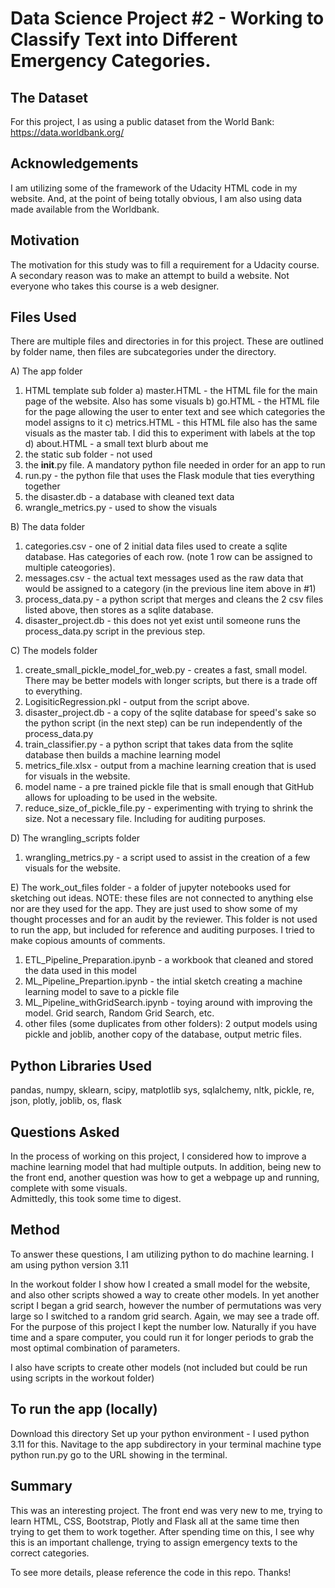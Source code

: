 # Data Science Project #2 - Working to Classify Text into Different Emergency Categories.

## The Dataset
For this project, I as using a public dataset from the World Bank: 
https://data.worldbank.org/


## Acknowledgements 
I am utilizing some of the framework of the Udacity HTML code in my website. And, at the point of being totally obvious, I am also using data made available from the Worldbank.


## Motivation
The motivation for this study was to fill a requirement for a Udacity course. A secondary reason was to make an attempt to build a website. Not everyone who takes this course is a web designer.


## Files Used

There are multiple files and directories in for this project. These are outlined by folder name, then files are subcategories under the directory.

A) The app folder 
 1) HTML template sub folder
   a) master.HTML - the HTML file for the main page of the website. Also has some visuals 
   b) go.HTML - the HTML file for the page allowing the user to enter text and see which categories the model assigns to it
   c) metrics.HTML - this HTML file also has the same visuals as the master tab. I did this to experiment with labels at the top
   d) about.HTML - a small text blurb about me
 2) the static sub folder - not used
 3) the __init__.py file. A mandatory python file needed in order for an app to run
 4) run.py - the python file that uses the Flask module that ties everything together
 5) the disaster.db - a database with cleaned text data
 6) wrangle_metrics.py - used to show the visuals 
    
B) The data folder
 1) categories.csv - one of 2 initial data files used to create a sqlite database. Has categories of each row. (note 1 row can be assigned to multiple cateogories).
 2) messages.csv - the actual text messages used as the raw data that would be assigned to a category (in the previous line item above in #1)
 3) process_data.py - a python script that merges and cleans the 2 csv files listed above, then stores as a sqlite database.
 4) disaster_project.db - this does not yet exist until someone runs the process_data.py script in the previous step.
    
C) The models folder
 1) create_small_pickle_model_for_web.py - creates a fast, small model. There may be better models with longer scripts, but there is a trade off to everything.
 2) LogisiticRegression.pkl - output from the script above.
 3) disaster_project.db - a copy of the sqlite database for speed's sake so the python script (in the next step) can be run independently of the process_data.py
 4) train_classifier.py - a python script that takes data from the sqlite database then builds a machine learning model
 5) metrics_file.xlsx - output from a machine learning creation that is used for visuals in the website.
 6) model name - a pre trained pickle file that is small enough that GitHub allows for uploading to be used in the website.
 7) reduce_size_of_pickle_file.py - experimenting with trying to shrink the size. Not a necessary file. Including for auditing purposes.   
    
D) The wrangling_scripts folder
 1) wrangling_metrics.py - a script used to assist in the creation of a few visuals for the website.
    
E) The work_out_files folder - a folder of jupyter notebooks used for sketching out ideas. NOTE: these files are not connected to anything else nor are they used for the app. They are just used to show some of my thought processes and for an audit by the reviewer. This folder is not used to run the app, but included for reference and auditing purposes. I tried to make copious amounts of comments. 
 1) ETL_Pipeline_Preparation.ipynb - a workbook that cleaned and stored the data used in this model
 2) ML_Pipeline_Prepartion.ipynb - the intial sketch creating a machine learning model to save to a pickle file
 3) ML_Pipeline_withGridSearch.ipynb - toying around with improving the model. Grid search, Random Grid Search, etc.
 4) other files (some duplicates from other folders): 2 output models using pickle and joblib, another copy of the database, output metric files. 
  


## Python Libraries Used
pandas, 
numpy,
sklearn, 
scipy,
matplotlib
sys, 
sqlalchemy,
nltk, 
pickle,
re,
json,
plotly,
joblib,
os,
flask


## Questions Asked
In the process of working on this project, I considered how to improve a machine learning model that had multiple outputs. 
In addition, being new to the front end, another question was how to get a webpage up and running, complete with some visuals.  
Admittedly, this took some time to digest. 


## Method
To answer these questions, I am utilizing python to do machine learning. I am using python version 3.11

In the workout folder I show how I created a small model for the website, and also other scripts showed a way to create other models. In yet another script I began a grid search, however the number of permutations was very large so I switched to a random grid search. Again, we may see a trade off. For the purpose of this project I kept the number low. Naturally if you have time and a spare computer, you could run it for longer periods to grab the most optimal combination of parameters. 

I also have scripts to create other models (not included but could be run using scripts in the workout folder)


## To run the app (locally)

Download this directory
Set up your python environment - I used python 3.11 for this. 
Navitage to the app subdirectory in your terminal machine
type python run.py
go to the URL showing in the terminal. 

## Summary

This was an interesting project. The front end was very new to me, trying to learn HTML, CSS, Bootstrap, Plotly and Flask all at the same time then trying to get them to work together. 
After spending time on this, I see why this is an important challenge, trying to assign emergency texts to the correct categories. 

To see more details, please reference the code in this repo. Thanks! 

 




